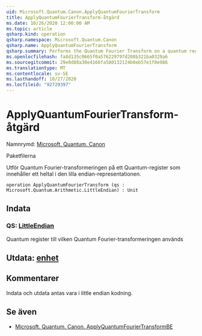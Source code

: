```yaml
---
uid: Microsoft.Quantum.Canon.ApplyQuantumFourierTransform
title: ApplyQuantumFourierTransform-åtgärd
ms.date: 10/26/2020 12:00:00 AM
ms.topic: article
qsharp.kind: operation
qsharp.namespace: Microsoft.Quantum.Canon
qsharp.name: ApplyQuantumFourierTransform
qsharp.summary: Performs the Quantum Fourier Transform on a quantum register containing an integer in the little-endian representation.
ms.openlocfilehash: fa8d135c0665f0a576229797d208b321ba0329a6
ms.sourcegitcommit: 29e0d88a30e4166fa580132124b0eb57e1f0e986
ms.translationtype: MT
ms.contentlocale: sv-SE
ms.lasthandoff: 10/27/2020
ms.locfileid: "92729397"
---
```

# <a name="applyquantumfouriertransform-operation"></a>ApplyQuantumFourierTransform-åtgärd

Namnrymd: [Microsoft. Quantum. Canon](xref:Microsoft.Quantum.Canon)

Paketfilerna [](https://nuget.org/packages/)


Utför Quantum Fourier-transformeringen på ett Quantum-register som innehåller ett heltal i den lilla endian-representationen.

```qsharp
operation ApplyQuantumFourierTransform (qs : Microsoft.Quantum.Arithmetic.LittleEndian) : Unit
```


## <a name="input"></a>Indata

### <a name="qs--littleendian"></a>QS: [LittleEndian](xref:Microsoft.Quantum.Arithmetic.LittleEndian)

Quantum register till vilken Quantum Fourier-transformeringen används



## <a name="output--unit"></a>Utdata: [enhet](xref:microsoft.quantum.lang-ref.unit)



## <a name="remarks"></a>Kommentarer

Indata och utdata antas vara i little endian kodning.

## <a name="see-also"></a>Se även

- [Microsoft. Quantum. Canon. ApplyQuantumFourierTransformBE](xref:Microsoft.Quantum.Canon.ApplyQuantumFourierTransformBE)